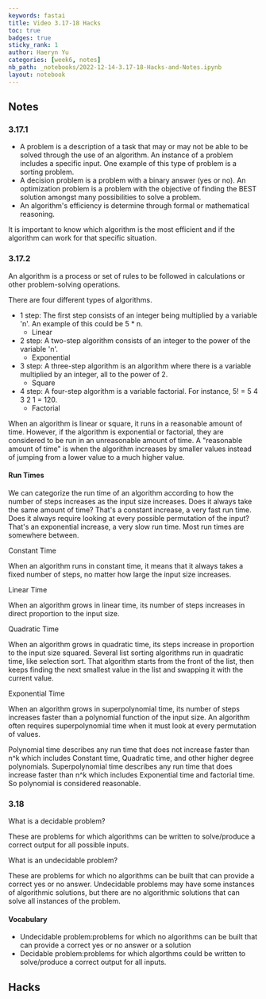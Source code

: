 ```yaml
---
keywords: fastai
title: Video 3.17-18 Hacks
toc: true 
badges: true
sticky_rank: 1
author: Haeryn Yu
categories: [week6, notes]
nb_path: _notebooks/2022-12-14-3.17-18-Hacks-and-Notes.ipynb
layout: notebook
---
```


<!--
#################################################
### THIS FILE WAS AUTOGENERATED! DO NOT EDIT! ###
#################################################
# file to edit: _notebooks/2022-12-14-3.17-18-Hacks-and-Notes.ipynb
-->

<div class="container" id="notebook-container">
        
<div class="cell border-box-sizing text_cell rendered"><div class="inner_cell">
<div class="text_cell_render border-box-sizing rendered_html">
<h2 id="Notes">Notes<a class="anchor-link" href="#Notes"> </a></h2><h3 id="3.17.1">3.17.1<a class="anchor-link" href="#3.17.1"> </a></h3><ul>
<li>A problem is a description of a task that may or may not be able to be solved through the use of an algorithm. An instance of a problem includes a specific input. One example of this type of problem is a sorting problem.</li>
<li>A decision problem is a problem with a binary answer (yes or no). An optimization problem is a problem with the objective of finding the BEST solution amongst many possibilities to solve a problem.</li>
<li>An algorithm's efficiency is determine through formal or mathematical reasoning.</li>
</ul>
<p>It is important to know which algorithm is the most efficient and if the algorithm can work for that specific situation.</p>
<h3 id="3.17.2">3.17.2<a class="anchor-link" href="#3.17.2"> </a></h3><p>An algorithm is a process or set of rules to be followed in calculations or other problem-solving operations.</p>
<p>There are four different types of algorithms.</p>
<ul>
<li>1 step: The first step consists of an integer being multiplied by a variable 'n'. An example of this could be 5 * n.<ul>
<li>Linear</li>
</ul>
</li>
<li>2 step: A two-step algorithm consists of an integer to the power of the variable 'n'.<ul>
<li>Exponential</li>
</ul>
</li>
<li>3 step: A three-step algorithm is an algorithm where there is a variable multiplied by an integer, all to the power of 2.<ul>
<li>Square</li>
</ul>
</li>
<li>4 step: A four-step algorithm is a variable factorial. For instance, 5! = 5 4 3 2 1 = 120.<ul>
<li>Factorial</li>
</ul>
</li>
</ul>
<p>When an algorithm is linear or square, it runs in a reasonable amount of time. However, if the algorithm is exponential or factorial, they are considered to be run in an unreasonable amount of time. A "reasonable amount of time" is when the algorithm increases by smaller values instead of jumping from a lower value to a much higher value.</p>
<h4 id="Run-Times">Run Times<a class="anchor-link" href="#Run-Times"> </a></h4><p>We can categorize the run time of an algorithm according to how the number of steps increases as the input size increases. Does it always take the same amount of time? That's a constant increase, a very fast run time. Does it always require looking at every possible permutation of the input? That's an exponential increase, a very slow run time. Most run times are somewhere between.</p>
<p>Constant Time</p>
<p>When an algorithm runs in constant time, it means that it always takes a fixed number of steps, no matter how large the input size increases.</p>
<p>Linear Time</p>
<p>When an algorithm grows in linear time, its number of steps increases in direct proportion to the input size.</p>
<p>Quadratic Time</p>
<p>When an algorithm grows in quadratic time, its steps increase in proportion to the input size squared. Several list sorting algorithms run in quadratic time, like selection sort. That algorithm starts from the front of the list, then keeps finding the next smallest value in the list and swapping it with the current value.</p>
<p>Exponential Time</p>
<p>When an algorithm grows in superpolynomial time, its number of steps increases faster than a polynomial function of the input size. An algorithm often requires superpolynomial time when it must look at every permutation of values.</p>
<p>Polynomial time describes any run time that does not increase faster than n^k which includes Constant time, Quadratic time, and other higher degree polynomials. Superpolynomial time describes any run time that does increase faster than n^k which includes Exponential time and factorial time. So polynomial is considered reasonable.</p>
<h3 id="3.18">3.18<a class="anchor-link" href="#3.18"> </a></h3><p>What is a decidable problem?</p>
<p>These are problems for which algorithms can be written to solve/produce a correct output for all possible inputs.</p>
<p>What is an undecidable problem?</p>
<p>These are problems for which no algorithms can be built that can provide a correct yes or no answer. Undecidable problems may have some instances of algorithmic solutions, but there are no algorithmic solutions that can solve all instances of the problem.</p>
<h4 id="Vocabulary">Vocabulary<a class="anchor-link" href="#Vocabulary"> </a></h4><ul>
<li>Undecidable problem:problems for which no algorithms can be built that can provide a correct yes or no answer or a solution</li>
<li>Decidable problem:problems for which algorthms could be written to solve/produce a correct output for all inputs.</li>
</ul>

</div>
</div>
</div>
<div class="cell border-box-sizing text_cell rendered"><div class="inner_cell">
<div class="text_cell_render border-box-sizing rendered_html">
<h2 id="Hacks">Hacks<a class="anchor-link" href="#Hacks"> </a></h2>
</div>
</div>
</div>
</div>
 

